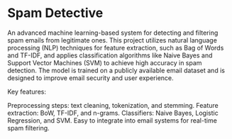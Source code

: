 # Spam Detective



An advanced machine learning-based system for detecting and filtering spam emails from legitimate ones. This project utilizes natural language processing (NLP) techniques for feature extraction, such as Bag of Words and TF-IDF, and applies classification algorithms like Naive Bayes and Support Vector Machines (SVM) to achieve high accuracy in spam detection. The model is trained on a publicly available email dataset and is designed to improve email security and user experience.

Key features:

Preprocessing steps: text cleaning, tokenization, and stemming.
Feature extraction: BoW, TF-IDF, and n-grams.
Classifiers: Naive Bayes, Logistic Regression, and SVM.
Easy to integrate into email systems for real-time spam filtering.

